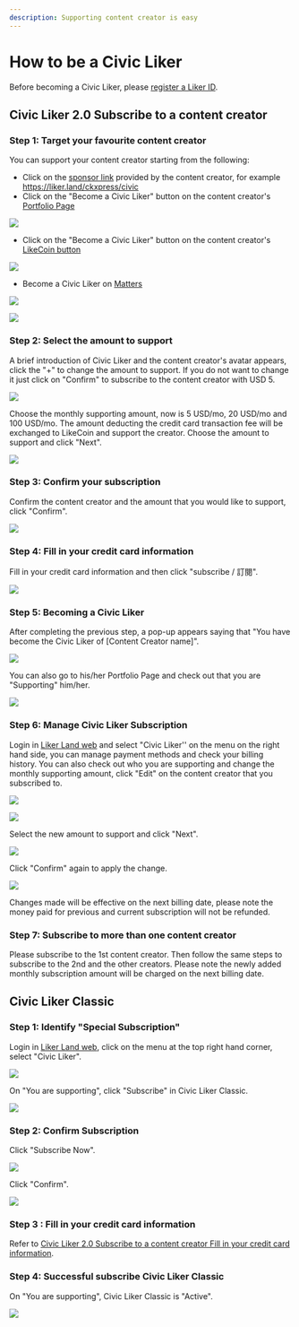 ```yaml
---
description: Supporting content creator is easy
---
```


# How to be a Civic Liker

Before becoming a Civic Liker, please [register a Liker ID](https://docs.like.co/user-guide/liker-id/register).

## Civic Liker 2.0 Subscribe to a content creator

### Step 1: Target your favourite content creator

You can support your content creator starting from the following:

* Click on the [sponsor link](https://docs.like.co/user-guide/creatortools/sponsor-link) provided by the content creator, for example  [https://liker.land/ckxpress/civic ](https://liker.land/ckxpress/civic%20)
* Click on the "Become a Civic Liker" button on the content creator's   [Portfolio Page](https://docs.like.co/user-guide/creatortools/portfolio-page)

![](../../.gitbook/assets/register-civic-liker-1-en.png)

* Click on the "Become a Civic Liker" button on the content creator's [LikeCoin button](https://docs.like.co/user-guide/creator)

![](../../.gitbook/assets/register-civic-liker-2.png)

* Become a Civic Liker on [Matters](https://matters.news/)

![](../../.gitbook/assets/register-civic-liker-10.png)

![](../../.gitbook/assets/register-civic-liker-11.png)

### Step 2: Select the amount to support

A brief introduction of Civic Liker and the content creator's avatar appears, click the "+" to change the amount to support. If you do not want to change it just click on "Confirm" to subscribe to the content creator with USD 5.

![](../../.gitbook/assets/register-civic-liker-3-en.png)

Choose the monthly supporting amount, now is 5 USD/mo, 20 USD/mo and 100 USD/mo. The amount deducting the credit card transaction fee will be exchanged to LikeCoin and support the creator. Choose the amount to support and click "Next".

![](../../.gitbook/assets/register-civic-liker-4-en.png)

### Step 3: Confirm your subscription

Confirm the content creator and the amount that you would like to support, click "Confirm".

![](../../.gitbook/assets/register-civic-liker-5-en.png)

### Step 4:  Fill in your credit card information

Fill in your credit card information and then click "subscribe / 訂閱".

![](../../.gitbook/assets/register-civic-liker-6.png)

### Step 5: Becoming a Civic Liker

After completing the previous step, a pop-up appears saying that "You have become the Civic Liker of \[Content Creator name\]".

![](../../.gitbook/assets/register-civic-liker-6point5-en.png)

You can also go to his/her Portfolio Page and check out that you are "Supporting" him/her.

![](../../.gitbook/assets/register-civic-liker-7-en.png)

### Step 6:  Manage Civic Liker Subscription

Login in [Liker Land web](https://liker.land/) and select "Civic Liker'' on the menu on the right hand side, you can manage payment methods and check your billing history. You can also check out who you are supporting and change the monthly supporting amount, click "Edit" on the content creator that you subscribed to.

![](../../.gitbook/assets/civic-liker-menu-en.png)

![](../../.gitbook/assets/register-civic-liker-8-en.png)

Select the new amount to support and click "Next".

![](../../.gitbook/assets/register-civic-liker-9a-en.png)

Click "Confirm" again to apply the change.

![](../../.gitbook/assets/register-civic-liker-9b-en.png)

Changes made will be effective on the next billing date, please note the money paid for previous and current subscription will not be refunded.

### Step 7: Subscribe to more than one content creator

Please subscribe to the 1st content creator. Then follow the same steps to subscribe to the 2nd and the other creators. Please note the newly added monthly subscription amount will be charged on the next billing date.

## Civic Liker Classic

### Step 1: **Identify** "Special Subscription"

Login in [Liker Land web](https://liker.land/), click on the menu at the top right hand corner, select "Civic Liker".

![](../../.gitbook/assets/civic-liker-menu-en.png)

On "You are supporting", click "Subscribe" in Civic Liker Classic.

![](../../.gitbook/assets/subscribe-civic-liker-classic-01-en.png)

### Step 2: Confirm Subscription

Click "Subscribe Now".

![](../../.gitbook/assets/subscribe-civic-liker-classic-02-en.png)

Click "Confirm".

![](../../.gitbook/assets/subscribe-civic-liker-classic-03-en.png)

### Step 3  :  Fill in your credit card information

Refer to [Civic Liker 2.0 Subscribe to a content creator Fill in your credit card information](https://docs.like.co/user-guide/civic-liker/be-a-civic-liker#step-4-fill-in-your-credit-card-information).

### Step 4: Successful subscribe Civic Liker Classic

On "You are supporting", Civic Liker Classic is "Active".

![](../../.gitbook/assets/subscribe-civic-liker-classic-04-en.png)

